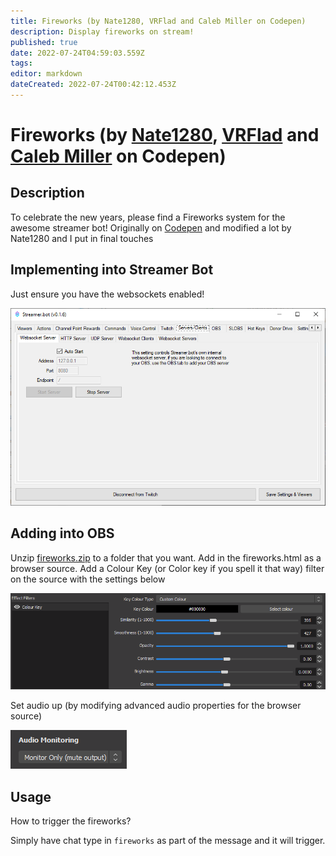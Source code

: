 ```yaml
---
title: Fireworks (by Nate1280, VRFlad and Caleb Miller on Codepen)
description: Display fireworks on stream!
published: true
date: 2022-07-24T04:59:03.559Z
tags: 
editor: markdown
dateCreated: 2022-07-24T00:42:12.453Z
---
```


# Fireworks (by [Nate1280](https://www.twitch.tv/nate1280), [VRFlad](https://www.twitch.tv/vrflad) and [Caleb Miller](https://codepen.io/MillerTime) on Codepen)

## Description

To celebrate the new years, please find a Fireworks system for the awesome streamer bot! Originally on [Codepen](https://codepen.io/MillerTime/pen/XgpNwb) and modified a lot by Nate1280 and I put in final touches

## Implementing into Streamer Bot

Just ensure you have the websockets enabled!

![fireworks-websocket.png](/overlays/fireworks/images/fireworks-websocket.png)

## Adding into OBS

Unzip [fireworks.zip](/overlays/fireworks/files/fireworks.zip) to a folder that you want. Add in the fireworks.html as a browser source. Add a Colour Key (or Color key if you spell it that way) filter on the source with the settings below

![fireworks-obscolorkey.png](/overlays/fireworks/images/fireworks-obscolorkey.png)

Set audio up (by modifying advanced audio properties for the browser source)

![fireworks-audio.png](/overlays/fireworks/images/fireworks-audio.png)

## Usage

How to trigger the fireworks?

Simply have chat type in `fireworks` as part of the message and it will trigger.
